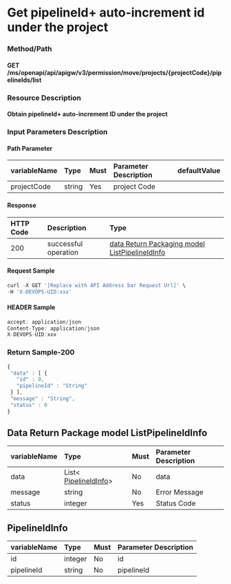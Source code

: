  # Get pipelineId+ auto-increment id under the project 

 ### Method/Path 

 #### GET  /ms/openapi/api/apigw/v3/permission/move/projects/{projectCode}/pipelineIds/list 

 ### Resource Description 

 #### Obtain pipelineId+ auto-increment ID under the project 

 ### Input Parameters Description 

 #### Path Parameter 

 | variableName| Type| Must| Parameter Description| defaultValue| 
 | :--- | :--- | :--- | :--- | :--- | 
 | projectCode | string |Yes| project Code|| 

 #### Response 

 | HTTP Code| Description| Type| 
 | :--- | :--- | :--- | 
 | 200 | successful operation |[data Return Packaging model ListPipelineIdInfo](get-the-pipelineid-and-auto-increment-id-under-the-project.md)| 

 #### Request Sample 

 ```javascript 
 curl -X GET '[Replace with API Address bar Request Url]' \ 
 -H 'X-DEVOPS-UID:xxx' 
 ``` 

 #### HEADER Sample 

 ```javascript 
 accept: application/json 
 Content-Type: application/json 
 X-DEVOPS-UID:xxx 
 ``` 

 ### Return Sample-200 

 ```javascript 
 { 
  "data" : [ { 
    "id" : 0, 
    "pipelineId" : "String" 
  } ], 
  "message" : "String", 
  "status" : 0 
 } 
 ``` 

 ## Data Return Package model ListPipelineIdInfo 

 | variableName| Type| Must| Parameter Description| 
 | :--- | :--- | :--- | :--- | 
 | data |List&lt; [PipelineIdInfo](get-the-pipelineid-and-auto-increment-id-under-the-project.md)&gt;|No| data| 
 | message | string |No| Error Message| 
 | status | integer |Yes| Status Code| 

 ## PipelineIdInfo 

 | variableName| Type| Must| Parameter Description| 
 | :--- | :--- | :--- | :--- | 
 | id | integer |No|  id | 
 | pipelineId | string |No|  pipelineId | 